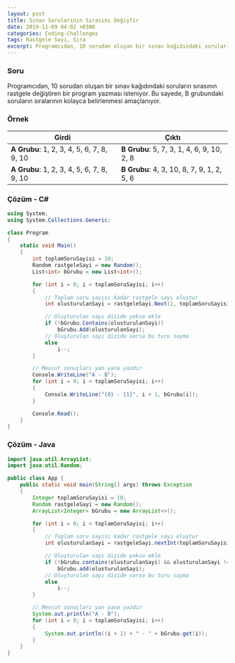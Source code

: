 ```yaml
---
layout: post
title: Sınav Sorularının Sırasını Değiştir
date: 2019-11-09 04:02 +0300
categories: Coding-Challenges
tags: Rastgele Sayı, Sıra
excerpt: Programcıdan, 10 sorudan oluşan bir sınav kağıdındaki soruların sırasının rastgele değiştiren bir program yazması isteniyor. Bu sayede, B grubundaki soruların sıralarının kolayca belirlenmesi amaçlanıyor...
---
```

### Soru
Programcıdan, 10 sorudan oluşan bir sınav kağıdındaki soruların sırasının rastgele değiştiren bir program yazması isteniyor. Bu sayede, B grubundaki soruların sıralarının kolayca belirlenmesi amaçlanıyor.

### Örnek

| Girdi                                      | Çıktı                                       |
|--------------------------------------------|---------------------------------------------|
| **A Grubu**: 1, 2, 3, 4, 5, 6, 7, 8, 9, 10 | **B Grubu**:  5, 7, 3, 1, 4, 6, 9, 10, 2, 8 |
| **A Grubu**: 1, 2, 3, 4, 5, 6, 7, 8, 9, 10 | **B Grubu**:  4, 3, 10, 8, 7, 9, 1, 2, 5, 6 |

### Çözüm - C#
```csharp
using System;
using System.Collections.Generic;

class Program
{
    static void Main()
    {
        int toplamSoruSayisi = 10;
        Random rastgeleSayi = new Random();
        List<int> bGrubu = new List<int>();

        for (int i = 0; i < toplamSoruSayisi; i++)
        {
            // Toplam soru sayısı kadar rastgele sayı oluştur
            int olusturulanSayi = rastgeleSayi.Next(1, toplamSoruSayisi + 1);

            // Oluşturulan sayı dizide yoksa ekle
            if (!bGrubu.Contains(olusturulanSayi))
                bGrubu.Add(olusturulanSayi);
            // Oluşturulan sayı dizide varsa bu turu sayma
            else
                i--;
        }

        // Mevcut sonuçları yan yana yazdır
        Console.WriteLine("A - B");
        for (int i = 0; i < toplamSoruSayisi; i++)
        {
            Console.WriteLine("{0} - {1}", i + 1, bGrubu[i]);
        }

        Console.Read();
    }
}
```

### Çözüm - Java
```java
import java.util.ArrayList;
import java.util.Random;

public class App {
    public static void main(String[] args) throws Exception 
    {
        Integer toplamSoruSayisi = 10;
        Random rastgeleSayi = new Random();
        ArrayList<Integer> bGrubu = new ArrayList<>();

        for (int i = 0; i < toplamSoruSayisi; i++) 
        {
            // Toplam soru sayısı kadar rastgele sayı oluştur
            int olusturulanSayi = rastgeleSayi.nextInt(toplamSoruSayisi + 1);

            // Oluşturulan sayı dizide yoksa ekle
            if (!bGrubu.contains(olusturulanSayi) && olusturulanSayi != 0)
                bGrubu.add(olusturulanSayi);
            // Oluşturulan sayı dizide varsa bu turu sayma
            else
                i--;
        }

        // Mevcut sonuçları yan yana yazdır
        System.out.println("A - B");
        for (int i = 0; i < toplamSoruSayisi; i++) 
        {
            System.out.println((i + 1) + " - " + bGrubu.get(i));
        }
    }
}
```